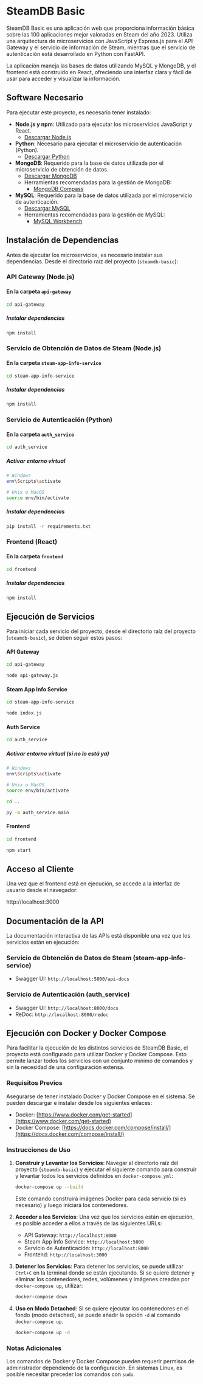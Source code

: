 # SteamDB Basic

SteamDB Basic es una aplicación web que proporciona información básica sobre las 100 aplicaciones mejor valoradas en Steam del año 2023. Utiliza una arquitectura de microservicios con JavaScript y Express.js para el API Gateway y el servicio de información de Steam, mientras que el servicio de autenticación está desarrollado en Python con FastAPI.

La aplicación maneja las bases de datos utilizando MySQL y MongoDB, y el frontend está construido en React, ofreciendo una interfaz clara y fácil de usar para acceder y visualizar la información.

## Software Necesario

Para ejecutar este proyecto, es necesario tener instalado:

- **Node.js y npm**: Utilizado para ejecutar los microservicios JavaScript y React.
  - [Descargar Node.js](https://nodejs.org/)
- **Python**: Necesario para ejecutar el microservicio de autenticación (Python).
  - [Descargar Python](https://www.python.org/downloads/)
- **MongoDB**: Requerido para la base de datos utilizada por el microservicio de obtención de datos.
  - [Descargar MongoDB](https://www.mongodb.com/try/download/community)
  - Herramientas recomendadas para la gestión de MongoDB:
    - [MongoDB Compass](https://www.mongodb.com/products/compass)
- **MySQL**: Requerido para la base de datos utilizada por el microservicio de autenticación.
  - [Descargar MySQL](https://dev.mysql.com/downloads/mysql/)
  - Herramientas recomendadas para la gestión de MySQL:
    - [MySQL Workbench](https://www.mysql.com/products/workbench/)

## Instalación de Dependencias

Antes de ejecutar los microservicios, es necesario instalar sus dependencias. Desde el directorio raíz del proyecto (`steamdb-basic`):

### API Gateway (Node.js)

#### En la carpeta `api-gateway`

```bash
cd api-gateway
```

##### Instalar dependencias
```bash
npm install
```

### Servicio de Obtención de Datos de Steam (Node.js)

#### En la carpeta `steam-app-info-service`

```bash
cd steam-app-info-service
```

##### Instalar dependencias
```bash
npm install
```

### Servicio de Autenticación (Python)

#### En la carpeta `auth_service`

```bash
cd auth_service
```

##### Activar entorno virtual

```bash
# Windows
env\Scripts\activate
```

```bash
# Unix o MacOS
source env/bin/activate
```

##### Instalar dependencias
```bash
pip install -r requirements.txt
```

### Frontend (React)

#### En la carpeta `frontend`

```bash
cd frontend
```

##### Instalar dependencias
```bash
npm install
```

## Ejecución de Servicios
Para iniciar cada servicio del proyecto, desde el directorio raíz del proyecto (`steamdb-basic`), se deben seguir estos pasos:

#### API Gateway

```bash
cd api-gateway
```

```bash
node api-gateway.js
```

#### Steam App Info Service

```bash
cd steam-app-info-service
```

```bash
node index.js
```

#### Auth Service

```bash
cd auth_service
```

##### Activar entorno virtual (si no lo está ya)

```bash
# Windows
env\Scripts\activate
```

```bash
# Unix o MacOS
source env/bin/activate
```

```bash
cd ..
```

```bash
py -m auth_service.main
```

#### Frontend

```bash
cd frontend
```

```bash
npm start
```

## Acceso al Cliente

Una vez que el frontend está en ejecución, se accede a la interfaz de usuario desde el navegador:

http://localhost:3000

## Documentación de la API

La documentación interactiva de las APIs está disponible una vez que los servicios están en ejecución:

### Servicio de Obtención de Datos de Steam (steam-app-info-service)

- Swagger UI: `http://localhost:5000/api-docs`

### Servicio de Autenticación (auth_service)

- Swagger UI: `http://localhost:8000/docs`
- ReDoc: `http://localhost:8000/redoc`

## Ejecución con Docker y Docker Compose

Para facilitar la ejecución de los distintos servicios de SteamDB Basic, el proyecto está configurado para utilizar Docker y Docker Compose. Esto permite lanzar todos los servicios con un conjunto mínimo de comandos y sin la necesidad de una configuración extensa.

### Requisitos Previos

Asegurarse de tener instalado Docker y Docker Compose en el sistema. Se pueden descargar e instalar desde los siguientes enlaces:

- Docker: [https://www.docker.com/get-started](https://www.docker.com/get-started)
- Docker Compose: [https://docs.docker.com/compose/install/](https://docs.docker.com/compose/install/)

### Instrucciones de Uso

1. **Construir y Levantar los Servicios**: Navegar al directorio raíz del proyecto (`steamdb-basic`) y ejecutar el siguiente comando para construir y levantar todos los servicios definidos en `docker-compose.yml`:

    ```bash
    docker-compose up --build
    ```

    Este comando construirá imágenes Docker para cada servicio (si es necesario) y luego iniciará los contenedores.

2. **Acceder a los Servicios**: Una vez que los servicios están en ejecución, es posible acceder a ellos a través de las siguientes URLs:

   - API Gateway: `http://localhost:8080`
   - Steam App Info Service: `http://localhost:5000`
   - Servicio de Autenticación: `http://localhost:8000`
   - Frontend: `http://localhost:3000`

3. **Detener los Servicios**: Para detener los servicios, se puede utilizar `Ctrl+C` en la terminal donde se están ejecutando. Si se quiere detener y eliminar los contenedores, redes, volúmenes y imágenes creadas por `docker-compose up`, utilizar:

    ```bash
    docker-compose down
    ```

4. **Uso en Modo Detached**: Si se quiere ejecutar los contenedores en el fondo (modo detached), se puede añadir la opción `-d` al comando `docker-compose up`.

    ```bash
    docker-compose up -d
    ```

### Notas Adicionales

Los comandos de Docker y Docker Compose pueden requerir permisos de administrador dependiendo de la configuración. En sistemas Linux, es posible necesitar preceder los comandos con `sudo`.
